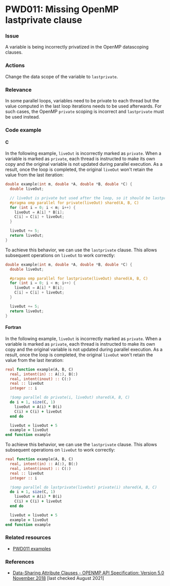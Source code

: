 # PWD011: Missing OpenMP lastprivate clause

### Issue

A variable is being incorrectly privatized in the OpenMP datascoping clauses.

### Actions

Change the data scope of the variable to `lastprivate`.

### Relevance

In some parallel loops, variables need to be private to each thread but the
value computed in the last loop iterations needs to be used afterwards. For such
cases, the OpenMP `private` scoping is incorrect and `lastprivate` must be used
instead.

### Code example

#### C

In the following example, `liveOut` is incorrectly marked as `private`. When a
variable is marked as `private`, each thread is instructed to make its own copy
and the original variable is not updated during parallel execution. As a
result, once the loop is completed, the original `liveOut` won't retain the
value from the last iteration:

```c
double example(int m, double *A, double *B, double *C) {
  double liveOut;

  // liveOut is private but used after the loop, so it should be lastprivate
  #pragma omp parallel for private(liveOut) shared(A, B, C)
  for (int i = 0; i < m; i++) {
    liveOut = A[i] * B[i];
    C[i] = C[i] + liveOut;
  }

  liveOut += 5;
  return liveOut;
}
```

To achieve this behavior, we can use the `lastprivate` clause. This allows
subsequent operations on `liveOut` to work correctly:

```c
double example(int m, double *A, double *B, double *C) {
  double liveOut;

  #pragma omp parallel for lastprivate(liveOut) shared(A, B, C)
  for (int i = 0; i < m; i++) {
    liveOut = A[i] * B[i];
    C[i] = C[i] + liveOut;
  }

  liveOut += 5;
  return liveOut;
}
```

#### Fortran

In the following example, `liveOut` is incorrectly marked as `private`. When a
variable is marked as `private`, each thread is instructed to make its own copy
and the original variable is not updated during parallel execution. As a
result, once the loop is completed, the original `liveOut` won't retain the
value from the last iteration:

```fortran
real function example(A, B, C)
  real, intent(in) :: A(:), B(:)
  real, intent(inout) :: C(:)
  real :: liveOut
  integer :: i

  !$omp parallel do private(i, liveOut) shared(A, B, C)
  do i = 1, size(C, 1)
    liveOut = A(i) * B(i)
    C(i) = C(i) + liveOut
  end do

  liveOut = liveOut + 5
  example = liveOut
end function example
```

To achieve this behavior, we can use the `lastprivate` clause. This allows
subsequent operations on `liveOut` to work correctly:

```fortran
real function example(A, B, C)
  real, intent(in) :: A(:), B(:)
  real, intent(inout) :: C(:)
  real :: liveOut
  integer :: i

  !$omp parallel do lastprivate(liveOut) private(i) shared(A, B, C)
  do i = 1, size(C, 1)
    liveOut = A(i) * B(i)
    C(i) = C(i) + liveOut
  end do

  liveOut = liveOut + 5
  example = liveOut
end function example
```

### Related resources

* [PWD011 examples](https://github.com/codee-com/open-catalog/tree/main/Checks/PWD011/)

### References

* [Data-Sharing Attribute Clauses - OPENMP API Specification: Version 5.0 November 2018](https://www.openmp.org/spec-html/5.0/openmpsu106.html)
[last checked August 2021]

